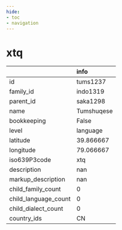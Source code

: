 ```yaml
---
hide:
- toc
- navigation
---
```

# xtq
|                      | info       |
|:---------------------|:-----------|
| id                   | tums1237   |
| family_id            | indo1319   |
| parent_id            | saka1298   |
| name                 | Tumshuqese |
| bookkeeping          | False      |
| level                | language   |
| latitude             | 39.866667  |
| longitude            | 79.066667  |
| iso639P3code         | xtq        |
| description          | nan        |
| markup_description   | nan        |
| child_family_count   | 0          |
| child_language_count | 0          |
| child_dialect_count  | 0          |
| country_ids          | CN         |